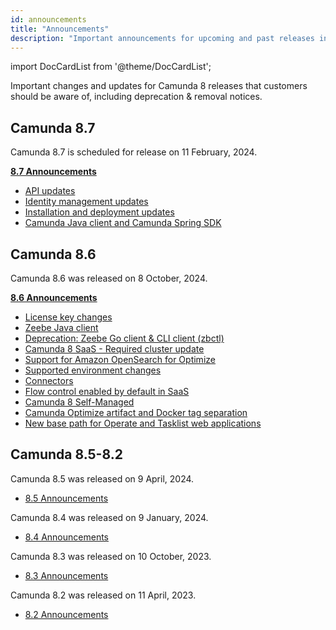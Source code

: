```yaml
---
id: announcements
title: "Announcements"
description: "Important announcements for upcoming and past releases including deprecation & removal notices"
---
```


import DocCardList from '@theme/DocCardList';

Important changes and updates for Camunda 8 releases that customers should be aware of, including deprecation & removal notices.

<!-- <DocCardList items={[
  {type:"link", href:"../announcements/announcements-870", label: "Camunda 8.7", docId:"reference/announcements/announcements-870"},
    {type:"link", href:"../announcements/announcements-860", label: "Camunda 8.6", docId:"reference/announcements/announcements-860"},
       {type:"link", href:"../announcements/announcements-850", label: "Camunda 8.5 - 8.2", docId:"reference/announcements/announcements-850"}
]}/> -->

## Camunda 8.7

Camunda 8.7 is scheduled for release on 11 February, 2024.

<div class="double-column-layout">
<div class="double-column">

**[8.7 Announcements](/reference/announcements/870.md)**

</div>
<div class="double-column-2">

- [API updates](/reference/announcements/870.md#api-updates-saasself-managed)
- [Identity management updates](/reference/announcements/870.md#identity-management-updates-saasself-managed)
- [Installation and deployment updates](/reference/announcements/870.md#installation-and-deployment-updates-self-managed)
- [Camunda Java client and Camunda Spring SDK](/reference/announcements/870.md#camunda-java-client-and-camunda-spring-sdk-self-managed)

</div>
</div>

## Camunda 8.6

Camunda 8.6 was released on 8 October, 2024.

<div class="double-column-layout">
<div class="double-column">

**[8.6 Announcements](/reference/announcements/860.md)**

</div>
<div class="double-column-2">

- [License key changes](/reference/announcements/860.md#license-key-changes)
- [Zeebe Java client](/reference/announcements/860.md#zeebe-java-client)
- [Deprecation: Zeebe Go client & CLI client (zbctl)](/reference/announcements/860.md#deprecation-zeebe-go-client--cli-client-zbctl)
- [Camunda 8 SaaS - Required cluster update](/reference/announcements/860.md#camunda-8-saas---required-cluster-update)
- [Support for Amazon OpenSearch for Optimize](/reference/announcements/860.md#support-for-amazon-opensearch-for-optimize)
- [Supported environment changes](/reference/announcements/860.md#supported-environment-changes-openjdk-elasticsearch-amazon-opensearch)
- [Connectors](/reference/announcements/860.md#connectors)
- [Flow control enabled by default in SaaS](/reference/announcements/860.md#flow-control-enabled-by-default-in-saas)
- [Camunda 8 Self-Managed](/reference/announcements/860.md#camunda-8-self-managed)
- [Camunda Optimize artifact and Docker tag separation](/reference/announcements/860.md#camunda-optimize-artifact-and-docker-tag-separation)
- [New base path for Operate and Tasklist web applications](/reference/announcements/860.md#new-base-path-for-operate-and-tasklist-web-applications)

</div>
</div>

## Camunda 8.5-8.2

Camunda 8.5 was released on 9 April, 2024.

- [8.5 Announcements](/reference/announcements/850.md#camunda-85)

Camunda 8.4 was released on 9 January, 2024.

- [8.4 Announcements](/reference/announcements/850.md#camunda-84)

Camunda 8.3 was released on 10 October, 2023.

- [8.3 Announcements](/reference/announcements/850.md#camunda-83)

Camunda 8.2 was released on 11 April, 2023.

- [8.2 Announcements](/reference/announcements/850.md#camunda-82)
